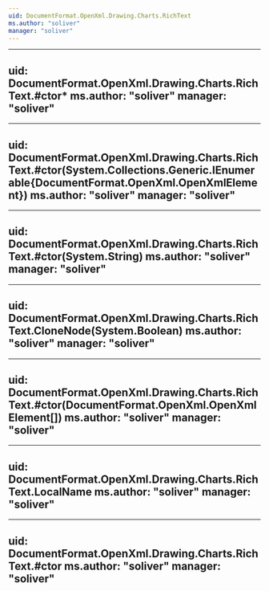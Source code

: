 ```yaml
---
uid: DocumentFormat.OpenXml.Drawing.Charts.RichText
ms.author: "soliver"
manager: "soliver"
---
```


---
uid: DocumentFormat.OpenXml.Drawing.Charts.RichText.#ctor*
ms.author: "soliver"
manager: "soliver"
---

---
uid: DocumentFormat.OpenXml.Drawing.Charts.RichText.#ctor(System.Collections.Generic.IEnumerable{DocumentFormat.OpenXml.OpenXmlElement})
ms.author: "soliver"
manager: "soliver"
---

---
uid: DocumentFormat.OpenXml.Drawing.Charts.RichText.#ctor(System.String)
ms.author: "soliver"
manager: "soliver"
---

---
uid: DocumentFormat.OpenXml.Drawing.Charts.RichText.CloneNode(System.Boolean)
ms.author: "soliver"
manager: "soliver"
---

---
uid: DocumentFormat.OpenXml.Drawing.Charts.RichText.#ctor(DocumentFormat.OpenXml.OpenXmlElement[])
ms.author: "soliver"
manager: "soliver"
---

---
uid: DocumentFormat.OpenXml.Drawing.Charts.RichText.LocalName
ms.author: "soliver"
manager: "soliver"
---

---
uid: DocumentFormat.OpenXml.Drawing.Charts.RichText.#ctor
ms.author: "soliver"
manager: "soliver"
---
